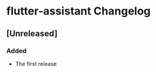 <!-- Keep a Changelog guide -> https://keepachangelog.com -->

# flutter-assistant Changelog

## [Unreleased]
### Added
- The first release